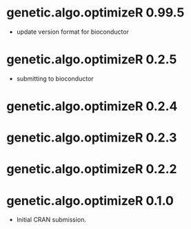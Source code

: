 # genetic.algo.optimizeR 0.99.5

* update version format for bioconductor

# genetic.algo.optimizeR 0.2.5

* submitting to bioconductor

# genetic.algo.optimizeR 0.2.4

# genetic.algo.optimizeR 0.2.3

# genetic.algo.optimizeR 0.2.2

# genetic.algo.optimizeR 0.1.0

* Initial CRAN submission.
